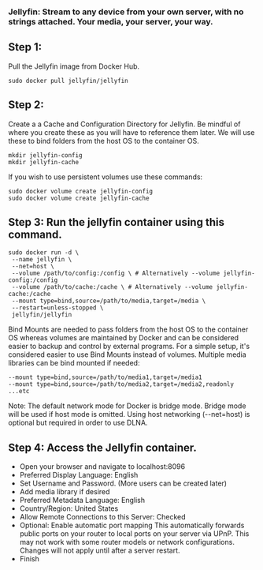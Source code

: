 ### Jellyfin: Stream to any device from your own server, with no strings attached. Your media, your server, your way.

## Step 1:
Pull the Jellyfin image from Docker Hub.
```
sudo docker pull jellyfin/jellyfin
```
## Step 2:
Create a a Cache and Configuration Directory for Jellyfin. Be mindful of where you create these as you will have to reference them later. We will use these to bind folders from the host OS to the container OS.
```
mkdir jellyfin-config
mkdir jellyfin-cache
```

If you wish to use persistent volumes use these commands:
```
sudo docker volume create jellyfin-config
sudo docker volume create jellyfin-cache
```

## Step 3: Run the jellyfin container using this command.
```
sudo docker run -d \
 --name jellyfin \
 --net=host \
 --volume /path/to/config:/config \ # Alternatively --volume jellyfin-config:/config
 --volume /path/to/cache:/cache \ # Alternatively --volume jellyfin-cache:/cache
 --mount type=bind,source=/path/to/media,target=/media \
 --restart=unless-stopped \
 jellyfin/jellyfin
```


Bind Mounts are needed to pass folders from the host OS to the container OS whereas volumes are maintained by Docker and can be considered easier to backup and control by external programs. 
For a simple setup, it's considered easier to use Bind Mounts instead of volumes. Multiple media libraries can be bind mounted if needed:

```
--mount type=bind,source=/path/to/media1,target=/media1
--mount type=bind,source=/path/to/media2,target=/media2,readonly
...etc
```

Note:
The default network mode for Docker is bridge mode. Bridge mode will be used if host mode is omitted. Using host networking (--net=host) is optional but required in order to use DLNA.

## Step 4: Access the Jellyfin container.
- Open your browser and navigate to localhost:8096
- Preferred Display Language: English
- Set Username and Password. (More users can be created later)
- Add media library if desired
- Preferred Metadata Language: English
- Country/Region: United States
- Allow Remote Connections to this Server: Checked
- Optional: Enable automatic port mapping
This automatically forwards public ports on your router to local ports on your server via UPnP. This may not work with some router models or network configurations. Changes will not apply until after a server restart.
- Finish
